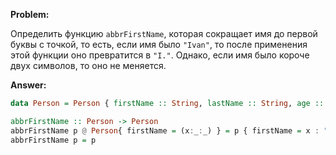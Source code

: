 **Problem:**

Определить функцию `abbrFirstName`, которая сокращает имя до первой буквы с точкой, то есть, если имя было `"Ivan"`, то после применения этой функции оно превратится в `"I."`. Однако, если имя было короче двух символов, то оно не меняется.

**Answer:**

```haskell
data Person = Person { firstName :: String, lastName :: String, age :: Int }

abbrFirstName :: Person -> Person
abbrFirstName p @ Person{ firstName = (x:_:_) } = p { firstName = x : "." }
abbrFirstName p = p
```